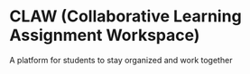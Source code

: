 # CLAW (Collaborative Learning Assignment Workspace)
A platform for students to stay organized and work together
